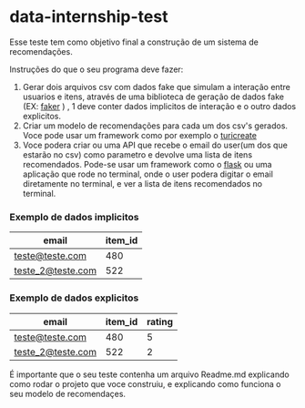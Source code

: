 # data-internship-test

Esse teste tem como objetivo final a construção de um sistema de recomendações.

Instruções do que o seu programa deve fazer:

1. Gerar dois arquivos csv com dados fake que simulam a interação entre usuarios e itens, através de uma biblioteca de geração de dados fake (EX: [faker](https://pypi.org/project/Faker/) ) , 1 deve conter dados implicitos de interação e o outro dados explicitos.
2. Criar um modelo de recomendações para cada um dos csv's gerados. Voce pode usar um framework como por exemplo o [turicreate](https://github.com/apple/turicreate)
3. Voce podera criar ou uma API que recebe o email do user(um dos que estarão no csv) como parametro e devolve uma lista de itens recomendados. Pode-se usar um framework como o [flask](https://programminghistorian.org/en/lessons/creating-apis-with-python-and-flask) ou uma aplicação que rode no terminal, onde o user podera digitar o email diretamente no terminal, e ver a lista de itens recomendados no terminal.

### Exemplo de dados implicitos

email | item_id
------------ | -------------
teste@teste.com | 480
teste_2@teste.com | 522


### Exemplo de dados explicitos

email | item_id | rating
------------ | ------------- | -------------
teste@teste.com | 480 | 5
teste_2@teste.com | 522 | 2


É importante que o seu teste contenha um arquivo Readme.md explicando como rodar o projeto que voce construiu, e explicando como funciona o seu modelo de recomendaçes. 
